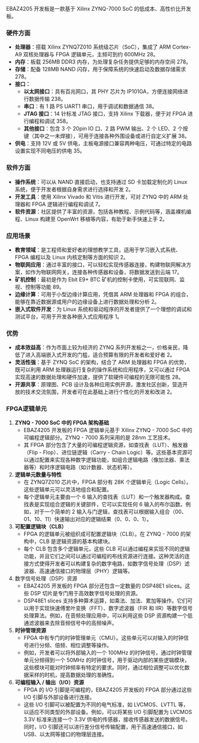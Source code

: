 EBAZ4205 开发板是一款基于 Xilinx ZYNQ-7000 SoC 的低成本、高性价比开发板。

### 硬件方面

- **处理器**：搭载 Xilinx ZYNQ7Z010 系统级芯片（SoC），集成了 ARM Cortex-A9 双核处理器与 FPGA 逻辑单元，主频可到约 600MHz 28。
- **内存**：板载 256MB DDR3 内存，为处理复杂任务提供足够的内存空间 278。
- **存储**：配备 128MB NAND 闪存，用于保障系统的快速启动及数据存储需求 278。
- **接口：**
  - **以太网接口**：具有百兆网口，其 PHY 芯片为 IP101GA，方便连接网络进行数据传输 238。
  - **串口**：有 1 路 PS UART1 串口，用于调试和数据通信 38。
  - **JTAG 接口**：14 针标准 JTAG 接口，支持 Xilinx 下载器，便于对 FPGA 进行编程和调试 358。
  - **其他接口**：包含 3 个 20pin IO 口、2 路 PWM 输出、2 个 LED、2 个按键（其中之一未焊接），可用于连接各种外围设备或进行自定义扩展 38。
- **供电**：支持 12V 或 5V 供电，主板电源接口兼容两种电压，可通过特定的电路设置实现不同电压的供电 35。

### 软件方面

- **操作系统**：可以从 NAND 直接启动，也支持通过 SD 卡加载定制化的 Linux 系统，便于开发者根据自身需求进行选择和开发 2。
- **开发工具**：使用 Xilinx Vivado 和 Vitis 进行开发，可对 ZYNQ 中的 ARM 处理器和 FPGA 逻辑进行编程和调试 7。
- **软件资源**：社区提供了丰富的资源，包括各种教程、示例代码等，涵盖裸机编程、Linux 构建至 OpenWrt 移植等内容，有助于新手快速上手 2。

### 应用场景

- **教育领域**：是工程师和爱好者的理想教学工具，适用于学习嵌入式系统、FPGA 编程以及 Linux 内核定制等方面的知识 2。
- **物联网应用**：通过丰富的接口，可以轻松实现传感器连接，构建物联网解决方案，如作为物联网网关，连接各种传感器和设备，将数据发送到云端 17。
- **矿机控制**：最初是作为 Ebit E9+ BTC 矿机的控制卡使用，可实现联网、监视、控制等功能 89。
- **边缘计算**：可用于小型边缘计算应用，凭借其 ARM 处理器和 FPGA 的组合，能够在靠近数据源或用户的边缘设备上进行数据处理和分析 2。
- **嵌入式软件开发**：为 Linux 系统和驱动程序的开发者提供了一个理想的调试和测试平台，可用于开发各种嵌入式应用程序 1。

### 优势

- **成本效益高**：作为市面上较为经济的 ZYNQ 系列开发板之一，价格亲民，降低了进入高端嵌入式开发的门槛，适合预算有限的开发者和爱好者 2。
- **灵活性强**：基于 ZYNQ SoC 的架构，结合了 ARM 处理器和 FPGA 的优势，既可以利用 ARM 处理器运行复杂的操作系统和应用程序，又可以通过 FPGA 实现高速的数据处理和硬件加速，提供了软硬件可编程的无限可能性 28。
- **开源共享**：原理图、PCB 设计及各种应用实例开源，激发社区创新，营造开放的技术交流氛围，开发者可在此基础上进行个性化的开发和改进 2。

### FPGA逻辑单元

1. **ZYNQ - 7000 SoC 中的 FPGA 架构基础**
   - EBAZ4205 开发板的 FPGA 逻辑单元基于 Xilinx ZYNQ - 7000 SoC 中的可编程逻辑部分。ZYNQ - 7000 系列采用的是 28nm 工艺技术。
   - 其 FPGA 部分包含了大量的可编程逻辑资源，如查找表（LUT）、触发器（Flip - Flop）、进位链逻辑（Carry - Chain Logic）等。这些基本资源可以通过配置来实现各种数字逻辑功能，如组合逻辑电路（像加法器、乘法器等）和时序逻辑电路（如计数器、状态机等）。
2. **逻辑单元数量与特性**
   - 在 ZYNQ7Z010 芯片中，FPGA 部分有 28K 个逻辑单元（Logic Cells）。这些逻辑单元可以灵活地组合和配置。
   - 每个逻辑单元主要由一个 6 输入的查找表（LUT）和一个触发器构成。查找表是实现组合逻辑的关键部件，它可以实现任何 6 输入的布尔函数。例如，对于一个简单的 2 输入与门逻辑，查找表可以根据输入组合（00、01、10、11）快速输出对应的逻辑结果（0、0、0、1）。
3. **可配置逻辑块（CLB）**
   - FPGA 的逻辑单元被组织成可配置逻辑块（CLB）。在 ZYNQ - 7000 的架构中，CLB 是逻辑资源的基本构建块。
   - 每个 CLB 包含多个逻辑单元，这些 CLB 可以通过编程来实现不同的逻辑功能，并且它们之间可以通过可编程的布线资源进行连接。这种灵活的连接方式使得开发者可以构建复杂的数字电路，如数字信号处理（DSP）滤波器、高速通信接口的物理层（PHY）逻辑等。
4. 数字信号处理（DSP）资源
   - EBAZ4205 开发板的 FPGA 部分还包含一定数量的 DSP48E1 slices。这些 DSP 切片是专门用于高效数字信号处理的资源。
   - DSP48E1 slices 支持多种算术运算，如乘法、加法、累加等操作。它们可以用于实现快速傅里叶变换（FFT）、数字滤波器（FIR 和 IIR）等数字信号处理算法。例如，在音频处理应用中，可以利用这些 DSP 资源构建一个低通滤波器来去除音频信号中的高频噪声。
5. **时钟管理资源**
   - FPGA 中有专门的时钟管理单元（CMU）。这些单元可以对输入的时钟信号进行分频、倍频、相位调整等操作。
   - 例如，开发者可以将外部输入的一个 100MHz 的时钟信号，通过时钟管理单元分频得到一个 50MHz 的时钟信号，用于驱动内部的某些逻辑模块，这些模块可能对时钟频率有特定的要求。同时，通过相位调整可以优化数据采样的时机，提高数据处理的准确性。
6. **可编程输入 / 输出（I/O）资源**
   - FPGA 的 I/O 引脚是可编程的，EBAZ4205 开发板的 FPGA 部分通过这些 I/O 引脚与外部设备进行连接。
   - 这些 I/O 引脚可以被配置为不同的电气标准，如 LVCMOS、LVTTL 等，以适应不同类型的外部设备。例如，可以将某些 I/O 引脚配置为 LVCMOS 3.3V 标准来连接一个 3.3V 供电的传感器，接收传感器发送的数据信号。同时，I/O 引脚还可以进行差分信号传输配置，用于高速通信接口，如 USB、以太网等接口的物理层连接。